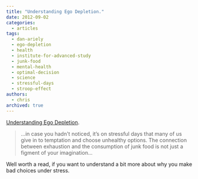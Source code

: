 ```yaml
---
title: "Understanding Ego Depletion."
date: 2012-09-02
categories:
  - articles
tags:
  - dan-ariely
  - ego-depletion
  - health
  - institute-for-advanced-study
  - junk-food
  - mental-health
  - optimal-decision
  - science
  - stressful-days
  - stroop-effect
authors:
  - chris
archived: true
---
```


[Understanding Ego Depletion](http://danariely.com/2012/08/15/understanding-ego-depletion/).

> ...in case you hadn't noticed, it’s on stressful days that many of us give in to temptation and choose unhealthy options. The connection between exhaustion and the consumption of junk food is not just a figment of your imagination...

Well worth a read, if you want to understand a bit more about why you make bad choices under stress.
